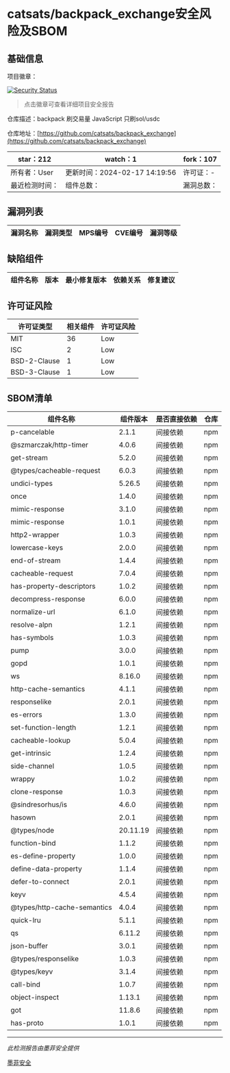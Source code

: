 # catsats/backpack_exchange安全风险及SBOM

## 基础信息

项目徽章：

[![Security Status](https://www.murphysec.com/platform3/v31/badge/1767266261759713280.svg)](https://www.murphysec.com/console/report/1767266232571551744/1767266261759713280)

> 点击徽章可查看详细项目安全报告

仓库描述：backpack 刷交易量 JavaScript 只刷sol/usdc

仓库地址：[https://github.com/catsats/backpack_exchange](https://github.com/catsats/backpack_exchange)

| star：212 | watch：1 | fork：107 |
| ----------- | -------------- | ------------ |
| 所有者：User | 更新时间：2024-02-17 14:19:56 | 许可证：- |
| 最近检测时间： | 组件总数： | 漏洞总数： |




## 漏洞列表

| 漏洞名称 | 漏洞类型 | MPS编号 | CVE编号 | 漏洞等级 |
| ------- | ------ | ------- | ------ | ----- |





## 缺陷组件

| 组件名称 | 版本 | 最小修复版本 | 依赖关系 | 修复建议 |
| -------- | ---- | ------------ | -------- | -------- |





## 许可证风险

| 许可证类型 | 相关组件 | 许可证风险 |
| ---------- | -------- | ---------- |
|MIT|36|Low|
|ISC|2|Low|
|BSD-2-Clause|1|Low|
|BSD-3-Clause|1|Low|




## SBOM清单

| 组件名称 | 组件版本 | 是否直接依赖 | 仓库 |
| -------- | -------- | ------------ | ---- |
|p-cancelable|2.1.1|间接依赖|npm|
|@szmarczak/http-timer|4.0.6|间接依赖|npm|
|get-stream|5.2.0|间接依赖|npm|
|@types/cacheable-request|6.0.3|间接依赖|npm|
|undici-types|5.26.5|间接依赖|npm|
|once|1.4.0|间接依赖|npm|
|mimic-response|3.1.0|间接依赖|npm|
|mimic-response|1.0.1|间接依赖|npm|
|http2-wrapper|1.0.3|间接依赖|npm|
|lowercase-keys|2.0.0|间接依赖|npm|
|end-of-stream|1.4.4|间接依赖|npm|
|cacheable-request|7.0.4|间接依赖|npm|
|has-property-descriptors|1.0.2|间接依赖|npm|
|decompress-response|6.0.0|间接依赖|npm|
|normalize-url|6.1.0|间接依赖|npm|
|resolve-alpn|1.2.1|间接依赖|npm|
|has-symbols|1.0.3|间接依赖|npm|
|pump|3.0.0|间接依赖|npm|
|gopd|1.0.1|间接依赖|npm|
|ws|8.16.0|间接依赖|npm|
|http-cache-semantics|4.1.1|间接依赖|npm|
|responselike|2.0.1|间接依赖|npm|
|es-errors|1.3.0|间接依赖|npm|
|set-function-length|1.2.1|间接依赖|npm|
|cacheable-lookup|5.0.4|间接依赖|npm|
|get-intrinsic|1.2.4|间接依赖|npm|
|side-channel|1.0.5|间接依赖|npm|
|wrappy|1.0.2|间接依赖|npm|
|clone-response|1.0.3|间接依赖|npm|
|@sindresorhus/is|4.6.0|间接依赖|npm|
|hasown|2.0.1|间接依赖|npm|
|@types/node|20.11.19|间接依赖|npm|
|function-bind|1.1.2|间接依赖|npm|
|es-define-property|1.0.0|间接依赖|npm|
|define-data-property|1.1.4|间接依赖|npm|
|defer-to-connect|2.0.1|间接依赖|npm|
|keyv|4.5.4|间接依赖|npm|
|@types/http-cache-semantics|4.0.4|间接依赖|npm|
|quick-lru|5.1.1|间接依赖|npm|
|qs|6.11.2|间接依赖|npm|
|json-buffer|3.0.1|间接依赖|npm|
|@types/responselike|1.0.3|间接依赖|npm|
|@types/keyv|3.1.4|间接依赖|npm|
|call-bind|1.0.7|间接依赖|npm|
|object-inspect|1.13.1|间接依赖|npm|
|got|11.8.6|间接依赖|npm|
|has-proto|1.0.1|间接依赖|npm|


------

*此检测报告由墨菲安全提供*

[墨菲安全](www.murphysec.com)